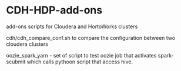 # CDH-HDP-add-ons
add-ons scripts for Cloudera and HortoWorks clusters

cdh/cdh_compare_conf.sh to compare the configuration between two cloudera clusters

oozie_spark_yarn - set of script to test oozie job that activates spark-scubmit which calls pythoon script that access hive.
